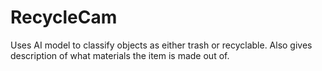 # RecycleCam
Uses AI model to classify objects as either trash or recyclable. Also gives description of what materials the item is made out of. 

